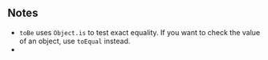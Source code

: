 ## Notes

-   `toBe` uses `Object.is` to test exact equality. If you want to check the value of an object, use `toEqual` instead.
-
